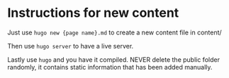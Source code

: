 # Instructions for new content
Just use `hugo new {page name}.md` to create a new content file in content/

Then use `hugo server` to have a live server.

Lastly use `hugo` and you have it compiled. NEVER delete the public folder randomly, it contains static information that has been added manually.
